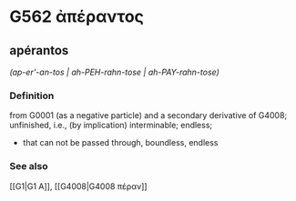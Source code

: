 # G562 ἀπέραντος

## apérantos

_(ap-er'-an-tos | ah-PEH-rahn-tose | ah-PAY-rahn-tose)_

### Definition

from G0001 (as a negative particle) and a secondary derivative of G4008; unfinished, i.e., (by implication) interminable; endless; 

- that can not be passed through, boundless, endless

### See also

[[G1|G1 Α]], [[G4008|G4008 πέραν]]
